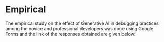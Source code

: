 # Empirical
The empirical study on the effect of Generative AI in debugging practices among the novice and professional developers was done using Google Forms and the link of the responses obtained are given below:
